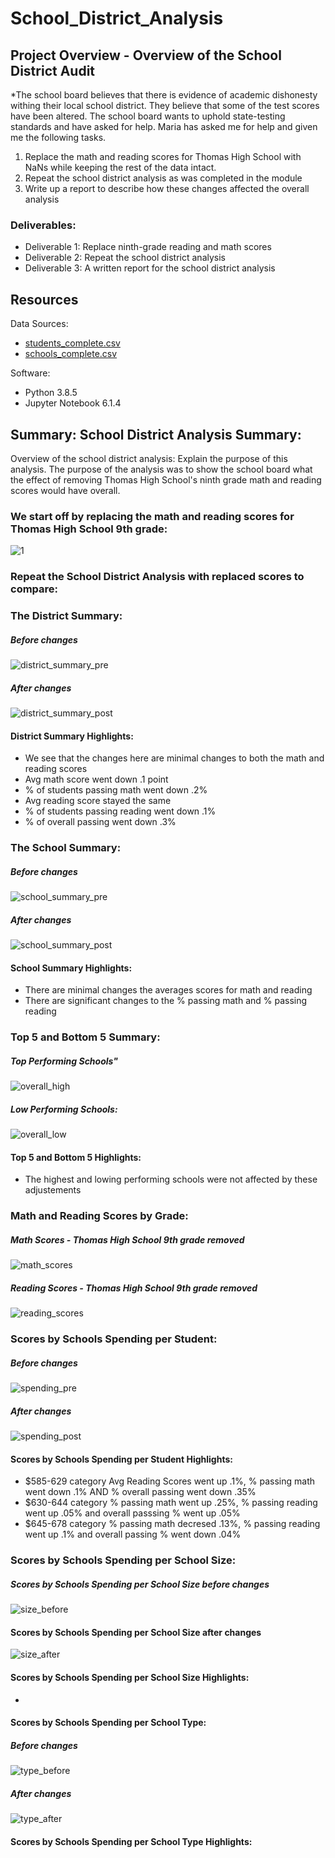 # School_District_Analysis

## Project Overview - Overview of the School District Audit
*The school board believes that there is evidence of academic dishonesty withing their local school district. They believe that some of the test scores have been altered. The school board wants to uphold state-testing standards and have asked for help. Maria has asked me for help and given me the following tasks.

1. Replace the math and reading scores for Thomas High School with NaNs while keeping the rest of the data intact.
2. Repeat the school district analysis as was completed in the module 
3. Write up a report to describe how these changes affected the overall analysis

### Deliverables:
- Deliverable 1: Replace ninth-grade reading and math scores
- Deliverable 2: Repeat the school district analysis
- Deliverable 3: A written report for the school district analysis

## Resources
Data Sources: 
- [students_complete.csv](https://raw.githubusercontent.com/DSupps/School_District_Analysis/main/Resources/students_complete.csv)
- [schools_complete.csv](https://github.com/DSupps/School_District_Analysis/blob/main/Resources/schools_complete.csv)

Software: 
- Python 3.8.5
- Jupyter Notebook 6.1.4

## Summary: School District Analysis Summary:

Overview of the school district analysis: Explain the purpose of this analysis.
The purpose of the analysis was to show the school board what the effect of removing Thomas High School's ninth grade math and reading scores would have overall. 

### We start off by replacing the math and reading scores for Thomas High School 9th grade:

![1](https://user-images.githubusercontent.com/36451701/130696178-91c23e4f-13d5-4b7d-b546-6f0991ad796c.png)

### Repeat the School District Analysis with replaced scores to compare:

### The District Summary:
##### Before changes

![district_summary_pre](https://user-images.githubusercontent.com/36451701/130697817-0a7f3279-3663-4a09-9668-c80d71d49000.png)

##### After changes
![district_summary_post](https://user-images.githubusercontent.com/36451701/130697826-86568b99-5cac-4e84-88bb-c2b97076d440.png)

#### District Summary Highlights:
- We see that the changes here are minimal changes to both the math and reading scores
- Avg math score went down .1 point 
- % of students passing math went down .2%
- Avg reading score stayed the same
- % of students passing reading went down .1%
- % of overall passing went down .3%

### The School Summary:
##### Before changes

![school_summary_pre](https://user-images.githubusercontent.com/36451701/130872239-5b4c48a5-932e-45e0-b486-41b345386f28.png)

##### After changes

![school_summary_post](https://user-images.githubusercontent.com/36451701/130872253-2107c890-10eb-42c3-9355-c8d370885110.png)

#### School Summary Highlights:
- There are minimal changes the averages scores for math and reading
- There are significant changes to the % passing math and % passing reading

### Top 5 and Bottom 5 Summary:
##### Top Performing Schools"
![overall_high](https://user-images.githubusercontent.com/36451701/130700039-4e1cdf1f-bead-4f01-831b-ca3bdc53b842.png)

##### Low Performing Schools:
![overall_low](https://user-images.githubusercontent.com/36451701/130700075-c4211459-110a-4e70-ad4a-8d27c19e8a5e.png)

#### Top 5 and Bottom 5 Highlights:
- The highest and lowing performing schools were not affected by these adjustements

### Math and Reading Scores by Grade:
##### Math Scores - Thomas High School 9th grade removed

![math_scores](https://user-images.githubusercontent.com/36451701/130700563-a9dc2a9a-923a-49e4-b4af-b5d94397021b.png)


##### Reading Scores - Thomas High School 9th grade removed

![reading_scores](https://user-images.githubusercontent.com/36451701/130700573-f5a2c54f-111d-4cad-8403-6768cd9db98e.png)



### Scores by Schools Spending per Student:
##### Before changes
![spending_pre](https://user-images.githubusercontent.com/36451701/130701319-04dad235-20ee-4ecb-965a-1b8acf532394.png)


##### After changes
![spending_post](https://user-images.githubusercontent.com/36451701/130701331-444354d1-2a41-4dc4-9f37-2c369b9475d3.png)

#### Scores by Schools Spending per Student Highlights:
- $585-629 category Avg Reading Scores went up .1%, % passing math went down .1% AND % overall passing went down .35%
- $630-644 category % passing math went up .25%, % passing reading went up .05% and overall passsing % went up .05%
- $645-678 category % passing math decresed .13%, % passing reading went up .1% and overall passing % went down .04%


### Scores by Schools Spending per School Size:
##### Scores by Schools Spending per School Size before changes
![size_before](https://user-images.githubusercontent.com/36451701/130702816-40cfd015-e5a9-48bf-b201-cc49ddd6c3d7.png)

#### Scores by Schools Spending per School Size after changes
![size_after](https://user-images.githubusercontent.com/36451701/130703121-a114dabe-c911-4f87-b567-ae16a803891d.png)

#### Scores by Schools Spending per School Size Highlights:
-

#### Scores by Schools Spending per School Type:
##### Before changes
![type_before](https://user-images.githubusercontent.com/36451701/130703573-fdf23bda-79fc-45d3-8538-e4f55be0fcf1.png)


##### After changes
![type_after](https://user-images.githubusercontent.com/36451701/130703593-3f12c37d-b426-4be3-a2c5-b8b97a2ba6b4.png)



#### Scores by Schools Spending per School Type Highlights:




